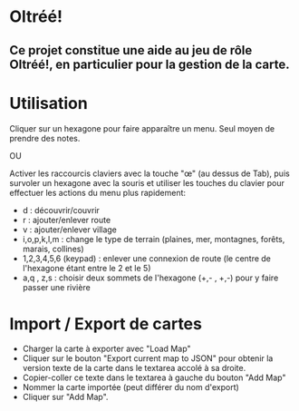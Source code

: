 # Oltréé!
## Ce projet constitue une aide au jeu de rôle Oltréé!, en particulier pour la gestion de la carte.

# Utilisation
Cliquer sur un hexagone pour faire apparaître un menu. Seul moyen de prendre des notes.

OU

Activer les raccourcis claviers avec la touche "œ" (au dessus de Tab), puis survoler un hexagone avec la souris et utiliser les touches du clavier pour effectuer les actions du menu plus rapidement:
- d : découvrir/couvrir
- r : ajouter/enlever route
- v : ajouter/enlever village
- i,o,p,k,l,m : change le type de terrain (plaines, mer, montagnes, forêts, marais, collines)
- 1,2,3,4,5,6 (keypad) : enlever une connexion de route (le centre de l'hexagone étant entre le 2 et le 5)
- a,q , z,s : choisir deux sommets de l'hexagone (+,- , +,-) pour y faire passer une rivière

# Import / Export de cartes
- Charger la carte à exporter avec "Load Map"
- Cliquer sur le bouton "Export current map to JSON" pour obtenir la version texte de la carte dans le textarea accolé à sa droite.
- Copier-coller ce texte dans le textarea à gauche du bouton "Add Map"
- Nommer la carte importée (peut différer du nom d'export)
- Cliquer sur "Add Map".